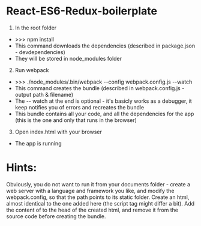 # React-ES6-Redux-boilerplate

1. In the root folder
  - \>\>\> npm install
  - This command downloads the dependencies (described in package.json - devdependencies)
  - They will be stored in node_modules folder

2. Run webpack
  - \>\>\> ./node_modules/.bin/webpack --config webpack.config.js --watch
  - This command creates the bundle (described in webpack.config.js - output path & filename)
  - The -- watch at the end is optional - it's basicly works as a debugger, it keep notifies you of errors and recreates the bundle
  - This bundle contains all your code, and all the dependencies for the app (this is the one and only that runs in the browser)

3. Open index.html with your browser
  - The app is running

# Hints:

Obviously, you do not want to run it from your documents folder - create a web server with a language and framework you like, and modify the webpack.config, so that the path points to its static folder. Create an html, almost identical to the one added here (the script tag might differ a bit). Add the content of <ViewDependencies/> to the head of the created html, and remove it from the source code before creating the bundle.
